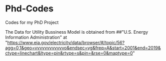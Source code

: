 # Phd-Codes
Codes for my PhD Project

The Data for Utility Bussiness Model is obtained from ##"U.S. Energy Information Administration" at
 "https://www.eia.gov/electricity/data/browser/#/topic/56?agg=0,1&geo=vvvvvvvvvvvvo&endsec=vg&freq=A&start=2001&end=2019&ctype=linechart&ltype=pin&rtype=s&pin=&rse=0&maptype=0"


